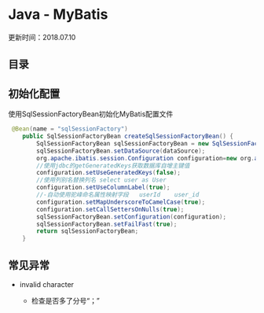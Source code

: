 # Java - MyBatis
更新时间：2018.07.10

目录
---


## 初始化配置

使用SqlSessionFactoryBean初始化MyBatis配置文件

```java
 @Bean(name = "sqlSessionFactory")
    public SqlSessionFactoryBean createSqlSessionFactoryBean() {
        SqlSessionFactoryBean sqlSessionFactoryBean = new SqlSessionFactoryBean();
        sqlSessionFactoryBean.setDataSource(dataSource);
        org.apache.ibatis.session.Configuration configuration=new org.apache.ibatis.session.Configuration();
        //使用jdbc的getGeneratedKeys获取数据库自增主键值
        configuration.setUseGeneratedKeys(false);
        //使用列别名替换列名 select user as User
        configuration.setUseColumnLabel(true);
        //-自动使用驼峰命名属性映射字段   userId    user_id
        configuration.setMapUnderscoreToCamelCase(true);
        configuration.setCallSettersOnNulls(true);
        sqlSessionFactoryBean.setConfiguration(configuration);
        sqlSessionFactoryBean.setFailFast(true);
        return sqlSessionFactoryBean;
    }

```


## 常见异常

* invalid character

    * 检查是否多了分号“；”